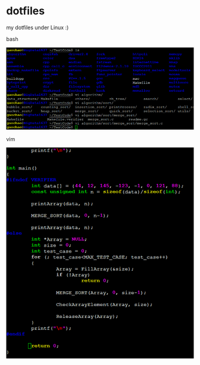 # dotfiles
my dotfiles under Linux
:)

bash 

 ![image](https://github.com/morgengc/dotfiles/blob/master/doc/bash.png)

vim

 ![image](https://github.com/morgengc/dotfiles/blob/master/doc/vim.png)
